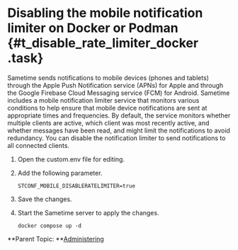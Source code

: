 # Disabling the mobile notification limiter on Docker or Podman {#t_disable_rate_limiter_docker .task}

Sametime sends notifications to mobile devices \(phones and tablets\) through the Apple Push Notification service \(APNs\) for Apple and through the Google Firebase Cloud Messaging service \(FCM\) for Android. Sametime includes a mobile notification limiter service that monitors various conditions to help ensure that mobile device notifications are sent at appropriate times and frequencies. By default, the service monitors whether multiple clients are active, which client was most recently active, and whether messages have been read, and might limit the notifications to avoid redundancy. You can disable the notification limiter to send notifications to all connected clients.

1.  Open the custom.env file for editing.

2.  Add the following parameter.

    ``` {#codeblock_rxw_5tb_fxb}
    STCONF_MOBILE_DISABLERATELIMITER=true
    ```

3.  Save the changes.

4.  Start the Sametime server to apply the changes.

    ``` {#codeblock_btc_lj4_k5b}
    docker compose up -d
    
    ```


**Parent Topic: **[Administering](administering.md)

